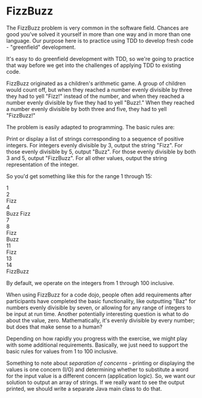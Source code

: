 # FizzBuzz 

The FizzBuzz problem is very common in the software field. Chances are good you've solved it yourself in more than one way and in more than one language. Our purpose here is to practice using TDD to develop fresh code - "greenfield" development. 

It's easy to do greenfield development with TDD, so we're going to practice that way before we get into the challenges of applying TDD to existing code. 

FizzBuzz originated as a children's arithmetic game. A group of children would count off, but when they reached a number evenly divisible by three they had to yell "Fizz!" instead of the number, and when they reached a number evenly divisible by five they had to yell "Buzz!." When they reached a number evenly divisible by both three and five, they had to yell "FizzBuzz!"

The problem is easily adapted to programming. The basic rules are:

Print or display a list of strings corresponding to a sequence of positive integers. For integers evenly divisible by 3, output the string "Fizz". For those evenly divisible by 5, output "Buzz". For those evenly divisible by both 3 and 5, output "FizzBuzz". For all other values, output the string representation of the integer. 

So you'd get something like this for the range 1 through 15:

1  
2  
Fizz  
4  
Buzz 
Fizz  
7  
8  
Fizz  
Buzz  
11  
Fizz  
13  
14  
FizzBuzz

By default, we operate on the integers from 1 through 100 inclusive.

When using FizzBuzz for a code dojo, people often add requirements after participants have completed the basic functionality, like outputting "Baz" for numbers evenly divisible by seven, or allowing for any range of integers to be input at run time. Another potentially interesting question is what to do about the value, zero. Mathematically, it's evenly divisible by every number; but does that make sense to a human?

Depending on how rapidly you progress with the exercise, we might play with some additional requirements. Basically, we just need to support the basic rules for values from 1 to 100 inclusive.

Something to note about _separation of concerns_ - printing or displaying the values is one concern (I/O) and determining whether to substitute a word for the input value is a different concern (application logic). So, we want our solution to output an array of strings. If we really want to see the output printed, we should write a separate Java main class to do that.
